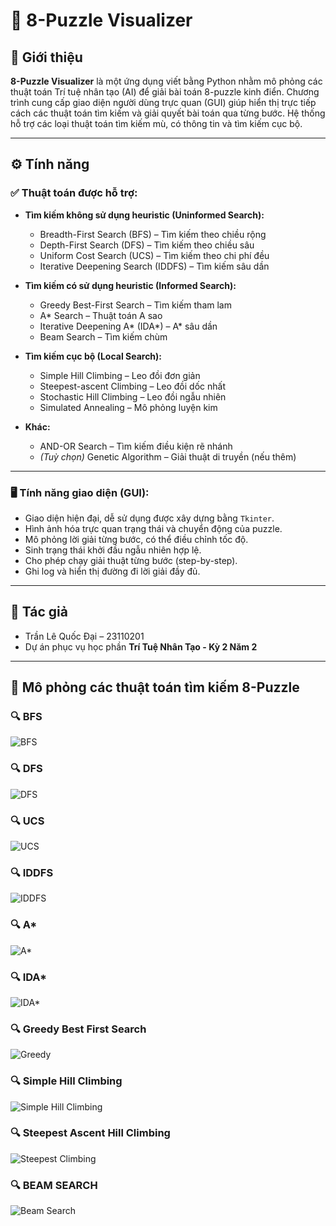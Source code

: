 # 🧩 8-Puzzle Visualizer

## 🧠 Giới thiệu

**8-Puzzle Visualizer** là một ứng dụng viết bằng Python nhằm mô phỏng các thuật toán Trí tuệ nhân tạo (AI) để giải bài toán 8-puzzle kinh điển. Chương trình cung cấp giao diện người dùng trực quan (GUI) giúp hiển thị trực tiếp cách các thuật toán tìm kiếm và giải quyết bài toán qua từng bước. Hệ thống hỗ trợ các loại thuật toán tìm kiếm mù, có thông tin và tìm kiếm cục bộ.

---

## ⚙️ Tính năng

### ✅ Thuật toán được hỗ trợ:

- **Tìm kiếm không sử dụng heuristic (Uninformed Search):**
  - Breadth-First Search (BFS) – Tìm kiếm theo chiều rộng
  - Depth-First Search (DFS) – Tìm kiếm theo chiều sâu
  - Uniform Cost Search (UCS) – Tìm kiếm theo chi phí đều
  - Iterative Deepening Search (IDDFS) – Tìm kiếm sâu dần

- **Tìm kiếm có sử dụng heuristic (Informed Search):**
  - Greedy Best-First Search – Tìm kiếm tham lam
  - A* Search – Thuật toán A sao
  - Iterative Deepening A* (IDA*) – A* sâu dần
  - Beam Search – Tìm kiếm chùm

- **Tìm kiếm cục bộ (Local Search):**
  - Simple Hill Climbing – Leo đồi đơn giản
  - Steepest-ascent Climbing – Leo đồi dốc nhất
  - Stochastic Hill Climbing – Leo đồi ngẫu nhiên
  - Simulated Annealing – Mô phỏng luyện kim

- **Khác:**
  - AND-OR Search – Tìm kiếm điều kiện rẽ nhánh
  - *(Tuỳ chọn)* Genetic Algorithm – Giải thuật di truyền (nếu thêm)

---

### 🖥️ Tính năng giao diện (GUI):

- Giao diện hiện đại, dễ sử dụng được xây dựng bằng `Tkinter`.
- Hình ảnh hóa trực quan trạng thái và chuyển động của puzzle.
- Mô phỏng lời giải từng bước, có thể điều chỉnh tốc độ.
- Sinh trạng thái khởi đầu ngẫu nhiên hợp lệ.
- Cho phép chạy giải thuật từng bước (step-by-step).
- Ghi log và hiển thị đường đi lời giải đầy đủ.

---

## 👤 Tác giả

- Trần Lê Quốc Đại – 23110201
- Dự án phục vụ học phần **Trí Tuệ Nhân Tạo - Kỳ 2 Năm 2**

---
## 📌 Mô phỏng các thuật toán tìm kiếm 8-Puzzle
### 🔍 BFS
![BFS](gif/BFS.gif)

### 🔍 DFS
![DFS](gif/DFS.gif)

### 🔍 UCS
![UCS](gif/UCS.gif)

### 🔍 IDDFS
![IDDFS](gif/IDDFS.gif)

### 🔍 A*
![A*](gif/A_STAR.gif)

### 🔍 IDA*
![IDA*](gif/IDA_STAR.gif)

### 🔍 Greedy Best First Search
![Greedy](gif/GREEDY.gif)

### 🔍 Simple Hill Climbing
![Simple Hill Climbing](gif/SIMPLE_CLIMBING.gif)

### 🔍 Steepest Ascent Hill Climbing
![Steepest Climbing](gif/STEEPEST_CLIMBING.gif)

### 🔍 BEAM SEARCH
![Beam Search](gif/BEAM_SEARCH.gif)
